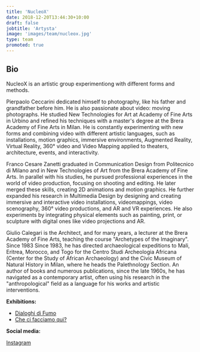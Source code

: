 ```yaml
---
title: 'NucleoX'
date: 2018-12-20T13:44:30+10:00
draft: false
jobtitle: 'Artysta'
image: 'images/team/nucleox.jpg'
type: team
promoted: true
---
```


## Bio

NucleoX is an artistic group experimentiong with different forms and methods.

Pierpaolo Ceccarini dedicated himself to photography, like his father and grandfather before him. He is also passionate about video: moving photographs. He studied New Technologies for Art at Academy of Fine Arts in Urbino and refined his techniques with a master's degree at the Brera Academy of Fine Arts in Milan. He is constantly experimenting with new forms and combining video with different artistic languages, such as installations, motion graphics, immersive environments, Augmented Reality, Virtual Reality, 360° video and Video Mapping applied to theaters, architecture, events, and interactivity.

Franco Cesare Zanetti graduated in Communication Design from Politecnico di Milano and in New Technologies of Art from the Brera Academy of Fine Arts. In parallel with his studies, he pursued professional experiences in the world of video production, focusing on shooting and editing. He later merged these skills, creating 2D animations and motion graphics. He further expanded his research in Multimedia Design by designing and creating immersive and interactive video installations, videomappings, video scenography, 360° video productions, and AR and VR experiences. He also experiments by integrating physical elements such as painting, print, or sculpture with digital ones like video projections and AR.

Giulio Calegari is the Architect, and for many years, a lecturer at the Brera Academy of Fine Arts, teaching the course "Archetypes of the Imaginary". Since 1983 Since 1983, he has directed archaeological expeditions to Mali, Eritrea, Morocco, and Togo for the Centro Studi Archeologia Africana (Center for the Study of African Archaeology) and the Civic Museum of Natural History in Milan, where he heads the Palethnology Section. An author of books and numerous publications, since the late 1960s, he has navigated as a contemporary artist, often using his research in the "anthropological" field as a language for his works and artistic interventions.

**Exhibitions:**

- [Dialoghi di Fumo](/wystawy/dialoghi)
- [Che ci facciamo qui?](/wystawy/che-ci-facciamo-qui)

**Social media:**

[Instagram](https://www.instagram.com/fczanetti/)
